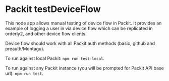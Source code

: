 # Packit testDeviceFlow

This node app allows manual testing of device flow in Packit. It provides an example of logging a user in via device
flow which can be replicated in orderly2, and other device flow clients. 

Device flow should work with all Packit auth methods (basic, github and preauth/Montagu).

To run against local Packit: `npm run test-local`.

To run against any Packit instance (you will be prompted for Packit API base url): `npm run test`. 